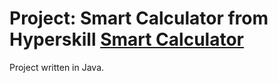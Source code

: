# Project: Smart Calculator from Hyperskill [Smart Calculator](https://hyperskill.org/projects/42)
Project written in Java.